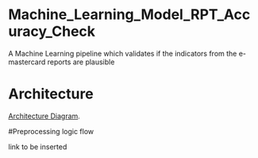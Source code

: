 # Machine_Learning_Model_RPT_Accuracy_Check
A Machine Learning pipeline which validates if the indicators from the e-mastercard reports are plausible

# Architecture
[Architecture Diagram](https://pedaidsorg-my.sharepoint.com/:b:/g/personal/cmaere_pedaids_org/ET4tuHsQCSFGlwrLX5mrRWgBrWjQqb2eHQsY3Nr8Ur5CGw?e=X9QObm).

#Preprocessing logic flow

link to be inserted
